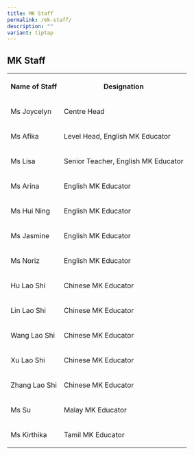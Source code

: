 ```yaml
---
title: MK Staff
permalink: /mk-staff/
description: ""
variant: tiptap
---
```

<h2>MK Staff</h2>
<table style="minWidth: 50px">
<colgroup>
<col>
<col>
</colgroup>
<tbody>
<tr>
<th rowspan="1" colspan="1">
<p>Name of Staff</p>
</th>
<th rowspan="1" colspan="1">
<p>Designation</p>
</th>
</tr>
<tr>
<td rowspan="1" colspan="1">
<p>Ms Joycelyn</p>
</td>
<td rowspan="1" colspan="1">
<p>Centre Head</p>
</td>
</tr>
<tr>
<td rowspan="1" colspan="1">
<p>Ms Afika</p>
</td>
<td rowspan="1" colspan="1">
<p>Level Head, English MK Educator</p>
</td>
</tr>
<tr>
<td rowspan="1" colspan="1">
<p>Ms Lisa</p>
</td>
<td rowspan="1" colspan="1">
<p>Senior Teacher, English MK Educator</p>
</td>
</tr>
<tr>
<td rowspan="1" colspan="1">
<p>Ms Arina</p>
</td>
<td rowspan="1" colspan="1">
<p>English MK Educator</p>
</td>
</tr>
<tr>
<td rowspan="1" colspan="1">
<p>Ms Hui Ning</p>
</td>
<td rowspan="1" colspan="1">
<p>English MK Educator</p>
</td>
</tr>
<tr>
<td rowspan="1" colspan="1">
<p>Ms Jasmine</p>
</td>
<td rowspan="1" colspan="1">
<p>English MK Educator</p>
</td>
</tr>
<tr>
<td rowspan="1" colspan="1">
<p>Ms Noriz</p>
</td>
<td rowspan="1" colspan="1">
<p>English MK Educator</p>
</td>
</tr>
<tr>
<td rowspan="1" colspan="1">
<p>Hu Lao Shi</p>
</td>
<td rowspan="1" colspan="1">
<p>Chinese MK Educator</p>
</td>
</tr>
<tr>
<td rowspan="1" colspan="1">
<p>Lin Lao Shi</p>
</td>
<td rowspan="1" colspan="1">
<p>Chinese MK Educator</p>
</td>
</tr>
<tr>
<td rowspan="1" colspan="1">
<p>Wang Lao Shi</p>
</td>
<td rowspan="1" colspan="1">
<p>Chinese MK Educator</p>
</td>
</tr>
<tr>
<td rowspan="1" colspan="1">
<p>Xu Lao Shi</p>
</td>
<td rowspan="1" colspan="1">
<p>Chinese MK Educator</p>
</td>
</tr>
<tr>
<td rowspan="1" colspan="1">
<p>Zhang Lao Shi</p>
</td>
<td rowspan="1" colspan="1">
<p>Chinese MK Educator</p>
</td>
</tr>
<tr>
<td rowspan="1" colspan="1">
<p>Ms Su</p>
</td>
<td rowspan="1" colspan="1">
<p>Malay MK Educator</p>
</td>
</tr>
<tr>
<td rowspan="1" colspan="1">
<p>Ms Kirthika</p>
</td>
<td rowspan="1" colspan="1">
<p>Tamil MK Educator</p>
</td>
</tr>
</tbody>
</table>
<p></p>
<p></p>